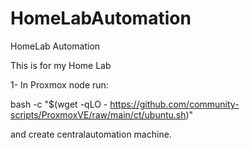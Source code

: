 # HomeLabAutomation
HomeLab Automation

This is for my Home Lab

1- In Proxmox node run:

bash -c "$(wget -qLO - https://github.com/community-scripts/ProxmoxVE/raw/main/ct/ubuntu.sh)"

and create centralautomation machine.

